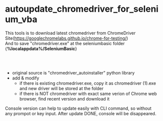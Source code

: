 # autoupdate_chromedriver_for_selenium_vba


This tools is to download latest chromedriver from ChromeDriver Site(https://googlechromelabs.github.io/chrome-for-testing/)    
And to save "chromedriver.exe" at the seleniumbasic folder {**%localappdata%/SeleniumBasic**}

<br><br>

- original source is "chromedriver_autoinstaller" python library
- add & modify
  - if there is existing chromedriver.exe, copy it as chromedriver (1).exe and new driver will be stored at the folder
  - if there is NOT chromedriver with exact same verion of Chrome web browser, find recent version and download it


Console version can help to update easily with CLI command, so without any prompot or key input.
After update DONE, console will be disappeared.


<br><br><br>
  
